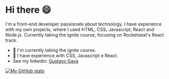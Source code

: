 # Hi there 😄

I'm a front-end developer passionate about technology. I have experience with my own projects, where I used HTML, CSS, Javascript, React and Node.js. Currently taking the Ignite course, focusing on Rocketseat's React track. 

* 🚀 I'm currently taking the ignite course.
* 📖 I have experience with CSS, Javascript e React.
* See my linkedin: [Gustavo Gava](www.linkedin.com/in/gustavo-gava)

[![My GitHub stats](https://github-readme-stats.vercel.app/api?username=gustavo-gava)](https://github.com/anuraghazra/github-readme-stats)

